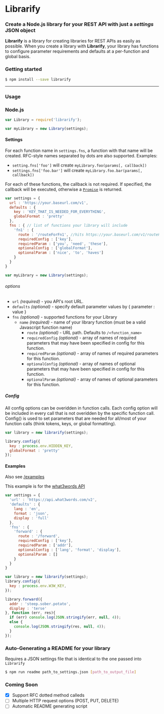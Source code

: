 # Librarify
### Create a Node.js library for your REST API with just a _settings_ JSON object

**Librarify** is a library for creating libraries for REST APIs as easily as possible. When you create a library with **Librarify**, your library has functions to configure parameter requirements and defaults at a per-function and global basis.

### Getting started
```sh
$ npm install --save librarify
```
___
### Usage
### Node.js
```javascript
var Library = require('librarify');

var myLibrary = new Library(settings);
```

#### Settings
For each function name in `settings.fns`, a function with that name will be created. RFC-style names separated by dots are also supported.
Examples:
* `setting.fns['foo']` will create `myLibrary.foo(params[, callback])`
* `settings.fns['foo.bar']` will create `myLibrary.foo.bar(params[, callback])`

For each of these functions, the callback is not required. If specified, the callback will be executed, otherwise a [`Promise`](https://www.npmjs.com/package/promise) is returned.

```javascript
var settings = {
  url : 'https://your.baseurl.com/v1',
  defaults : {
    key : 'KEY_THAT_IS_NEEDED_FOR_EVERYTHING',
    globalFormat : 'pretty'
  },
  fns : { // list of functions your library will include
    'fn1' : {  
      route : '/routeForFn1', //hits https://your.baseurl.com/v1/routeForFn1
      requiredConfig : ['key'],
      requiredParam : ['you', 'need', 'these'],
      optionalConfig : ['globalFormat'],
      optionalParam : ['nice', 'to', 'haves']
    }
  }
}

var myLibrary = new Library(settings);
```
###### options
* `url` _(required)_ - you API's root URL.
* `defaults` _(optional)_ - specify default parameter values by { parameter : value }
* `fns` _(optional)_ - supported functions for your Library
   * `name` _(required)_ - name of your library function (must be a valid Javascript function name)
      * `route`  _(optional)_ - URL path. Defaults to `/<function_name>`
      * `requiredConfig` _(optional)_ - array of names of required parameters that may have been specified in config for this function.
      * `requiredParam` _(optional)_ - array of names of required parameters for this function.
      * `optionalConfig` _(optional)_ - array of names of optional parameters that may have been specified in config for this function.
      * `optionalParam` _(optional)_ - array of names of optional parameters for this function.

##### Config
All config options can be overidden in function calls. Each config option will be included in every call that is not
overidden by the specific function call. Config() is used to set parameters that are needed for all/most of your function calls (think tokens, keys, or global formatting).
```javascript
var library = new librarify(settings);

library.config({
  key : process.env.HIDDEN_KEY,
  globalFormat : 'pretty'
});
```

#### Examples
Also see   [/examples](examples)

This example is for the [what3words API](https://docs.what3words.com/api/v2/)
```javascript
var settings = {
  'url' : 'https://api.what3words.com/v2',
  'defaults' : {
    lang : 'en',
    format : 'json',
    display : 'full'
  },
  'fns' : {
    'forward' : {
      route : '/forward',
      requiredConfig : ['key'],
      requiredParam : ['addr'],
      optionalConfig : ['lang', 'format', 'display'],
      optionalParam : []
    }
  }
}

var library = new librarify(settings);
library.config({
  key : process.env.W3W_KEY,
});

library.forward({
  addr : 'steep.sober.potato',
  display : 'terse'
}, function (err, res){
  if (err) console.log(JSON.stringify(err, null, 4));
  else {
    console.log(JSON.stringify(res, null, 4));
  }
});
```

### Auto-Generating a README for your library
Requires a JSON settings file that is identical to the one passed into `Librarify`
```sh
$ npm run readme path_to_settings.json [path_to_output_file]
```

### Coming Soon
- [x] Support RFC dotted method calleds
- [ ] Multiple HTTP request options (POST, PUT, DELETE)
- [ ] Automatic README generating script
